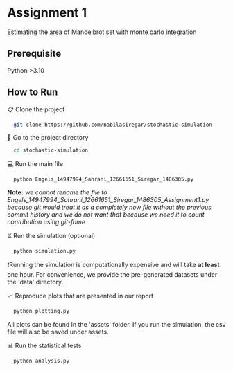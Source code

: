 # Assignment 1
Estimating the area of Mandelbrot set with monte carlo integration

## Prerequisite
Python >3.10

## How to Run
📋 Clone the project
```bash
  git clone https://github.com/nabilasiregar/stochastic-simulation
```

📁 Go to the project directory
```bash
  cd stochastic-simulation
```

💻 Run the main file
```bash
  python Engels_14947994_Sahrani_12661651_Siregar_1486305.py
```
**Note:** _we cannot rename the file to Engels_14947994_Sahrani_12661651_Siregar_1486305_Assignment1.py because git would treat it as a completely new file without the previous commit history and we do not want that because we need it to count contribution using git-fame_

⏳ Run the simulation (optional)
```bash
  python simulation.py
```
❗Running the simulation is computationally expensive and will take **at least** one hour. For convenience, we provide the pre-generated datasets under the 'data' directory. 

📈 Reproduce plots that are presented in our report
```bash
  python plotting.py
```
All plots can be found in the 'assets' folder. If you run the simulation, the csv file will also be saved under assets.

📊 Run the statistical tests
```bash
  python analysis.py
```